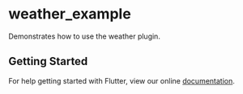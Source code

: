 # weather_example

Demonstrates how to use the weather plugin.

## Getting Started

For help getting started with Flutter, view our online
[documentation](https://flutter.io/).
